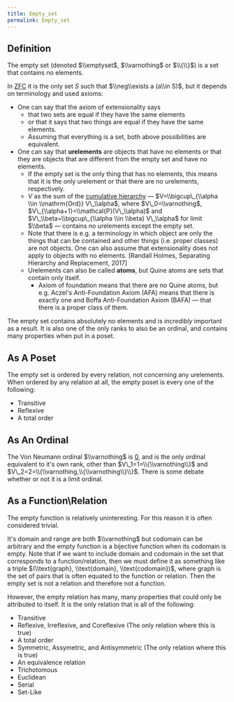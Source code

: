 ```yaml
---
title: Empty_set
permalink: Empty_set
---
```


## Definition
The empty set (denoted $\\emptyset$, $\\varnothing$ or $\\{\\}$) is a set that contains no elements.

In [ZFC](ZFC "ZFC") it is the only set $S$ such that $\\neg\\exists a (a\\in S)$, but it depends on terminology and used axioms:
-   One can say that the axiom of extensionality says
    -   that two sets are equal if they have the same elements
    -   or that it says that two things are equal if they have the same elements.
    -   Assuming that everything is a set, both above possibilities are equivalent.
-   One can say that **urelements** are objects that have no elements or that they are objects that are different from the empty set and have no elements.
    -   If the empty set is the only thing that has no elements, this means that it is the only urelement or that there are no urelements, respectively.
    -   $V$ as the sum of the [cumulative hierarchy](Cumulative_hierarchy "Cumulative hierarchy") — $V=\\bigcup\_{\\alpha \\in \\mathrm{Ord}} V\_\\alpha$, where $V\_0=\\varnothing$, $V\_{\\alpha+1}=\\mathcal{P}(V\_\\alpha)$ and $V\_\\beta=\\bigcup\_{\\alpha \\in \\beta} V\_\\alpha$ for limit $\\beta$ — contains no urelements except the empty set.
    -   Note that there is e.g. a terminology in which object are only the things that can be contained and other things (i.e. proper classes) are not objects. One can also assume that extensionality does not apply to objects with no elements. [Randall Holmes, Separating Hierarchy and Replacement, 2017]
    -   Urelements can also be called **atoms**, but Quine atoms are sets that contain only itself.
        -   Axiom of foundation means that there are no Quine atoms, but e.g. Aczel's Anti-Foundation Axiom (AFA) means that there is exactly one and Boffa Anti-Foundation Axiom (BAFA) — that there is a proper class of them.

The empty set contains absolutely no elements and is *incredibly* important as a result. It is also one of the only ranks to also be an ordinal, and contains many properties when put in a poset.

## As A Poset
The empty set is ordered by every relation, not concerning any urelements. When ordered by any relation at all, the empty poset is every one of the following:
-   Transitive
-   Reflexive
-   A total order

## As An Ordinal
The Von Neumann ordinal $\\varnothing$ is [0](Zero "Zero"), and is the only ordinal equivalent to it's own rank, other than $V\_1=1=\\{\\varnothing\\}$ and $V\_2=2=\\{\\varnothing,\\{\\varnothing\\}\\}$. There is some debate whether or not it is a limit ordinal.

## As a Function\\Relation
The empty function is relatively uninteresting. For this reason it is often considered trivial.

It's domain and range are both $\\varnothing$ but codomain can be arbitrary and the empty function is a bijective function when its codomain is empty. Note that if we want to include domain and codomain in the set that corresponds to a function/relation, then we must define it as something like a triple $(\\text{graph}, \\text{domain}, \\text{codomain})$, where graph is the set of pairs that is often equated to the function or relation. Then the empty set is not a relation and therefore not a function.

However, the empty relation has many, many properties that could only be attributed to itself. It is the only relation that is all of the following:
-   Transitive
-   Reflexive, Irreflexive, and Coreflexive (The only relation where this is true)
-   A total order
-   Symmetric, Assymetric, and Antisymmetric (The only relation where this is true)
-   An equivalence relation
-   Trichotomous
-   Euclidean
-   Serial
-   Set-Like

